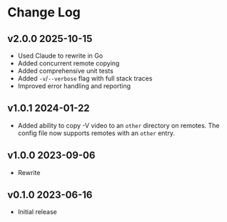 # Change Log


## v2.0.0 2025-10-15

* Used Claude to rewrite in Go
* Added concurrent remote copying
* Added comprehensive unit tests
* Added `-v`/`--verbose` flag with full stack traces
* Improved error handling and reporting


## v1.0.1 2024-01-22

* Added ability to copy -V video to an `other` directory on remotes.
  The config file now supports remotes with an `other` entry.


## v1.0.0 2023-09-06

* Rewrite


## v0.1.0 2023-06-16

* Initial release
